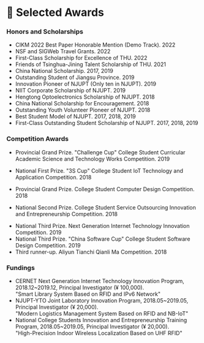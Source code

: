 
# 📖 Selected Awards

### Honors and Scholarships
-   CIKM 2022 Best Paper Honorable Mention (Demo Track). 2022
-   NSF and SIGWeb Travel Grants. 2022
-   First-Class Scholarship for Excellence of THU. 2022
-	Friends of Tsinghua-Jining Talent Scholarship of THU. 2021
-	China National Scholarship. 2017, 2019
-	Outstanding Student of Jiangsu Province. 2019
-	Innovation Pioneer of NJUPT (Only ten in NJUPT). 2019 
-	NIIT Corporate Scholarship of NJUPT. 2019
-	Hengtong Optoelectronics Scholarship of NJUPT. 2018
-	China National Scholarship for Encouragement. 2018
-	Outstanding Youth Volunteer Pioneer of NJUPT. 2018
-	Best Student Model of NJUPT. 2017, 2018, 2019
-	First-Class Outstanding Student Scholarship of NJUPT. 2017, 2018, 2019

### Competition Awards
-   Provincial Grand Prize. "Challenge Cup" College Student Curricular Academic Science and Technology Works Competition. 2019<br>
<!-- Project: "High-Precision Indoor Wireless Localization Based on UHF RFID" <br> -->
-   National First Prize. "3S Cup" College Student IoT Technology and Application Competition. 2018<br>
<!-- Project: "Smart Library System Based on RFID and Deep Learning" <br> -->
-   Provincial Grand Prize. College Student Computer Design Competition. 2018<br>
<!-- Project: "Fall Detection System Based on Image Processing in Cloud Environment"  -->
-   National Second Prize. College Student Service Outsourcing Innovation and Entrepreneurship Competition. 2018<br>
<!-- Project: "Algorithm for Unified Grouping of Trade Names"  -->
-   National Third Prize. Next Generation Internet Technology Innovation Competition. 2019<br>
-   National Third Prize. "China Software Cup" College Student Software Design Competition. 2019<br>
-   Third runner-up. Aliyun Tianchi Qianli Ma Competition. 2018

### Fundings
-   CERNET Next Generation Internet Technology Innovation Program, 2018.12~2019.12, Principal Investigator (¥ 100,000).<br>
"Smart Library System Based on RFID and IPv6 Network"
-   NJUPT-YTO Joint Laboratory Innovation Program, 2018.05~2019.05, Principal Investigator (¥ 20,000).<br>
"Modern Logistics Management System Based on RFID and NB-IoT"
-   National College Students Innovation and Entrepreneurship Training Program, 2018.05~2019.05, Principal Investigator (¥ 20,000).<br>
"High-Precision Indoor Wireless Localization Based on UHF RFID"
<!-- -   Smart Service System Program, 2018.04~2018.10, Principal Investigator (¥ 20,000).<br>
"High-Precision Indoor Wireless Localization Based on UHF RFID" -->



<!-- ### Honors
-   Excellent Graduation Thesis of THU. 2023
-   Outstanding Graduates of THSS in THU. 2023
-   CIKM 2022 Best Paper Honorable Mention (Demo Track). 2022
-   Excellent Graduation Thesis of Jiangsu Province. 2021
-   Outstanding Graduates of NJUPT. 2020
-	Outstanding Student of Jiangsu Province. 2019
-	Innovation Pioneer of NJUPT (Only ten in NJUPT). 2019 
-	Outstanding Youth Volunteer Pioneer of NJUPT. 2018
-	Best Student Model of NJUPT. 2017, 2018, 2019

### Scholarships
-   NSF and SIGWeb Travel Grants. 2022
-   First-Class Scholarship for Excellence of THU. 2022
-	Friends of Tsinghua-Jining Talent Scholarship of THU. 2021
-	China National Scholarship. 2019
-	NIIT Corporate Scholarship of NJUPT. 2019
-	Hengtong Optoelectronics Scholarship of NJUPT. 2018
-	China National Scholarship for Encouragement. 2018
-	China National Scholarship. 2017
-	First-Class Outstanding Student Scholarship of NJUPT. 2017, 2018, 2019 -->